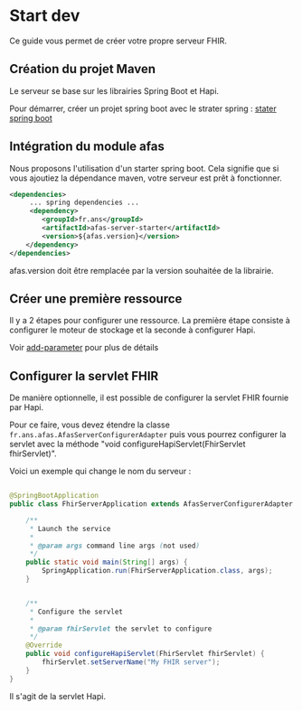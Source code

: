 # Start dev

Ce guide vous permet de créer votre propre serveur FHIR.

## Création du projet Maven

Le serveur se base sur les librairies Spring Boot et Hapi.

Pour démarrer, créer un projet spring boot avec le strater spring : [stater spring boot](https://start.spring.io/)


## Intégration du module afas 

Nous proposons l'utilisation d'un starter spring boot. Cela signifie que si vous ajoutiez la dépendance maven, votre
serveur est prêt à fonctionner.

``` xml
<dependencies>
     ... spring dependencies ... 
     <dependency>
        <groupId>fr.ans</groupId>
        <artifactId>afas-server-starter</artifactId>
        <version>${afas.version}</version>
    </dependency>
</dependencies>
```

afas.version doit être remplacée par la version souhaitée de la librairie. 


## Créer une première ressource

Il y a 2 étapes pour configurer une ressource. La première étape consiste à configurer le moteur de stockage et la seconde à configurer Hapi. 

Voir [add-parameter](add-parameter.md) pour plus de détails

## Configurer la servlet FHIR

De manière optionnelle, il est possible de configurer la servlet FHIR fournie par Hapi. 


Pour ce faire, vous devez étendre la classe `fr.ans.afas.AfasServerConfigurerAdapter` puis 
vous pourrez configurer la servlet avec la méthode "void configureHapiServlet(FhirServlet fhirServlet)".

Voici un exemple qui change le nom du serveur : 

``` java

@SpringBootApplication
public class FhirServerApplication extends AfasServerConfigurerAdapter {

    /**
     * Launch the service
     *
     * @param args command line args (not used)
     */
    public static void main(String[] args) {
        SpringApplication.run(FhirServerApplication.class, args);
    }


    /**
     * Configure the servlet
     *
     * @param fhirServlet the servlet to configure
     */
    @Override
    public void configureHapiServlet(FhirServlet fhirServlet) {
        fhirServlet.setServerName("My FHIR server");
    }
}
```

Il s'agit de la servlet Hapi.
